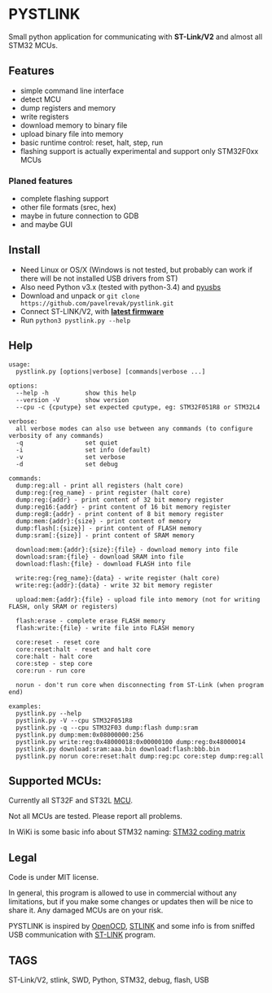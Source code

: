 # PYSTLINK

Small python application for communicating with **ST-Link/V2** and almost all STM32 MCUs.

## Features

- simple command line interface
- detect MCU
- dump registers and memory
- write registers
- download memory to binary file
- upload binary file into memory
- basic runtime control: reset, halt, step, run
- flashing support is actually experimental and support only STM32F0xx MCUs

### Planed features

- complete flashing support
- other file formats (srec, hex)
- maybe in future connection to GDB
- and maybe GUI

## Install

- Need Linux or OS/X (Windows is not tested, but probably can work if there will be not installed USB drivers from ST)
- Also need Python v3.x (tested with python-3.4) and [pyusbs](https://github.com/walac/pyusb)
- Download and unpack or `git clone https://github.com/pavelrevak/pystlink.git`
- Connect ST-LINK/V2, with [**latest firmware**](http://www.st.com/web/en/catalog/tools/PF258194)
- Run `python3 pystlink.py --help`

## Help
```
usage:
  pystlink.py [options|verbose] [commands|verbose ...]

options:
  --help -h          show this help
  --version -V       show version
  --cpu -c {cputype} set expected cputype, eg: STM32F051R8 or STM32L4

verbose:
  all verbose modes can also use between any commands (to configure verbosity of any commands)
  -q                 set quiet
  -i                 set info (default)
  -v                 set verbose
  -d                 set debug

commands:
  dump:reg:all - print all registers (halt core)
  dump:reg:{reg_name} - print register (halt core)
  dump:reg:{addr} - print content of 32 bit memory register
  dump:reg16:{addr} - print content of 16 bit memory register
  dump:reg8:{addr} - print content of 8 bit memory register
  dump:mem:{addr}:{size} - print content of memory
  dump:flash[:{size}] - print content of FLASH memory
  dump:sram[:{size}] - print content of SRAM memory

  download:mem:{addr}:{size}:{file} - download memory into file
  download:sram:{file} - download SRAM into file
  download:flash:{file} - download FLASH into file

  write:reg:{reg_name}:{data} - write register (halt core)
  write:reg:{addr}:{data} - write 32 bit memory register

  upload:mem:{addr}:{file} - upload file into memory (not for writing FLASH, only SRAM or registers)

  flash:erase - complete erase FLASH memory
  flash:write:{file} - write file into FLASH memory

  core:reset - reset core
  core:reset:halt - reset and halt core
  core:halt - halt core
  core:step - step core
  core:run - run core

  norun - don't run core when disconnecting from ST-Link (when program end)

examples:
  pystlink.py --help
  pystlink.py -V --cpu STM32F051R8
  pystlink.py -q --cpu STM32F03 dump:flash dump:sram
  pystlink.py dump:mem:0x08000000:256
  pystlink.py write:reg:0x48000018:0x00000100 dump:reg:0x48000014
  pystlink.py download:sram:aaa.bin download:flash:bbb.bin
  pystlink.py norun core:reset:halt dump:reg:pc core:step dump:reg:all
```

## Supported MCUs:

Currently all ST32F and ST32L [MCU](http://www.st.com/web/en/catalog/mmc/FM141/SC1169).

Not all MCUs are tested. Please report all problems.

In WiKi is some basic info about STM32 naming: [STM32 coding matrix](https://github.com/pavelrevak/pystlink/wiki/STM32-coding-matrix)

## Legal

Code is under MIT license.

In general, this program is allowed to use in commercial without any limitations, but if you make some changes or updates then will be nice to share it. Any damaged MCUs are on your risk.

PYSTLINK is inspired by [OpenOCD](http://openocd.org/), [STLINK](https://github.com/texane/stlink) and some info is from sniffed USB communication with [ST-LINK](http://www.st.com/web/en/catalog/tools/PF258168) program.

## TAGS
ST-Link/V2, stlink, SWD, Python, STM32, debug, flash, USB

